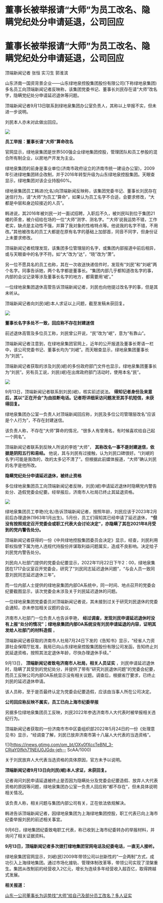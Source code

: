 # 董事长被举报请“大师”为员工改名、隐瞒党纪处分申请延退，公司回应

# 董事长被举报请“大师”为员工改名、隐瞒党纪处分申请延退，公司回应

顶端新闻记者 张恒 实习生 郭淮滨

山东济南一国资背景企业——山东绿地泉控股集团股份有限公司(下称绿地泉集团)多名员工向顶端新闻记者反映称，该集团党委书记、董事长刘民存在请“大师”改名字，隐瞒党纪处分申请延迟退休等问题。

顶端新闻记者9月13日联系到绿地泉集团办公室负责人，其称以上举报不实，但未进一步说明。

刘民本人亦未对此做出回应。

![](https://inews.gtimg.com/om_bt/Oawd2gtKHvHFMDv2y2ai92hoOg_yBfiH1ogo920DFxN-8AA/1000)

**员工举报：董事长请“大师”算命改名**

官网显示，绿地泉集团是世界500强企业绿地集团控股，管理团队和员工参股的混合所有制企业，以房地产开发为主业。

绿地泉集团的前身是事业单位(济南市政府设立的济南市统一建设办公室)，2009年引进绿地集团转企改制，并于2016年转型升级为山东绿地泉控股集团。天眼查显示，绿地集团对该企业持股60%。

绿地泉集团员工韩进(化名)向顶端新闻反映称，该集团党委书记、董事长刘民存在迷信行为，请“大师”为员工“算命”，如果认为员工名字不合适，会要求修改，“大都是中层和身边较接近的人员”。

韩进说，其2016年被刘民一对一面试招聘，入职后不久，被刘民叫到位于集团21楼的茶舍，被介绍给在场的一位“大师”测字、测名字。“‘大师’说我运势不错，工作老实，缺点是主动性不强，并算了我对象的性格特点等。他说我的名字不错，不用改。”其他被改名的员工大都是在原有名字的基础上加部首，同音不同字，但身份证上未要求修改。

顶端新闻记者梳理发现，该集团多位管理层的名字，或集团内部报道中前后相异，或与天眼查中的名字不符。如“大”改为“达”，“晓”改为“萧”。

另一位不愿具名的员工也称，其在一次收送快递信件时，发现有“刘民”和“刘岷”两个名字。同事告诉她，两个名字都是董事长。“集团内部几乎都知道改名字的事，内部的会议记录等涉及董事长名字的地方，都需要用‘岷’。”

一位绿地泉集团退休高管告诉顶端新闻记者，刘民也向他提过改名字的事，但是其未听从。

顶端新闻记者向刘民(岷)本人求证以上问题，截至发稿未获回复。

![](https://inews.gtimg.com/om_bt/Oc2T-y2vi0L1dMBGnO3BA-3gsTbP74HHYm-4OkbMt7_FoAA/1000)

**董事长名字多处不一致，回应称不存在封建迷信**

前述退休高管及多位员工称，刘民曾公开说，“民”改为“岷”，意为“有靠山”。

顶端新闻记者注意到，在绿地泉集团官网上，近年的公开报道及董事长寄语一栏中，该公司党委书记、董事长均为“刘岷”。而天眼查显示，绿地泉集团董事长为“刘民”。

顶端新闻记者获取的涉及刘民(岷)的多份政府部门文件也显示，绿地泉集团董事长为“刘民”。另有员工说，刘民(岷)在出席政府部门活动时，使用本名“民”。

![](https://inews.gtimg.com/om_bt/O3soZyIbfOWSg4McCEwoArOnNHsIdNrBbBHZaBoQP_ZwUAA/1000)

9月13日，顶端新闻记者联系到刘民(岷)，核实前述说法。
**得知记者身份及来意后，其以“正在开会”为由挂断电话。记者将详细采访问题发至其手机短信，未获得回复。**

绿地泉集团办公室一负责人对顶端新闻回应称，刘民及多位公司管理层改名“应该是个人行为”，不存在封建迷信。

该负责人称，不存在“大师”算命的情况，“很多人有曾用名，有时候喜欢给自己起一个网名”。

顶端新闻记者联系到反映人所说的李姓“大师”， **其称改名一事不是封建迷信，依据是阴阳五行和易经。**
他说，其与刘民有过接触，认为刘民口碑很好。“(刘岷的名字)可能是我改的，改的太多记不清了”。但根据此前媒体报道，“大师”确认刘民的名字是他所改。

**隐瞒党纪处分申请延迟退休，被终止资格**

多位绿地泉集团员工向顶端新闻记者反映，刘民(岷)申请延迟退休时隐瞒党内警告处分、造假党委会纪要。经举报后，济南市人社局已终止其延退资格。

![](https://inews.gtimg.com/om_bt/OXMSf5ypnjmV0wsVh6_BlJaTzv6jD3pvmVAaJmv9EPor4AA/1000)

绿地泉集团员工李艳(化名)告诉顶端新闻记者，按照年龄，刘民应该于2023年2月前后办理退休(1963年1月出生)。5月份，员工们得知其已经申请了延迟退休，
**“但没有按照规定召开党委会或职工代表大会讨论决定”，亦隐瞒了其在2021年8月受到的党内警告处分。**

顶端新闻记者获得的一份《中共绿地控股集团委员会决定》显示，经查，刘民利用职权指使下属为他人违规代持股份并谋取利益问题属实，造成不良影响。决定给子刘民党内警告处分。

刘民向人社部门提供的党委会纪要显示，2022年11月22日下午2：00，绿地泉集团在1717会议室召开党委会，研究了“刘民同志延迟退休问题”，“与会人员一致同意刘民同志延迟退休三年”。

而一位内部人士提供的绿地泉集团内部OA系统中，同一时间、地点召开的党委会纪要截图显示，该次党委会未涉及关于刘民延迟退休的问题。

一位绿地泉集团党委委员对顶端新闻记者说，其未接到过关于研究刘民退休的党委会通知，亦未参加相关议题的会议。

济南市人社部门一位负责人也告诉李艳，
**经过调查，发现刘民申请延迟退休时没有上报“处分的情况”；绿地泉集团内部OA系统没有刘民申请延退的内容，证明其发给人社部门的材料造假** 。

顶端新闻记者获取的济南市人社局7月24日下发的《告知书》显示，“经省人力资源社会保障厅批准，我局已向山东绿地泉控股集团股份有限公司发函，告知终止刘民延退资格，按照其法定退休年龄，尽快办理退休手续。”

9月13日， **顶端新闻记者致电济南市人社局，相关人员证实**
，刘民申请延迟退休时，隐瞒了其受到的党纪处分，并提供了带有“研究刘民退休问题”的党委会纪要，而员工反映公司内部OA系统显示没有相关议题。调查后，根据省厅要求，已终止刘民的延迟退休申请。

该人员称，至于是否最终认定为党委会纪要造假，应该由当事人所在公司决定。

**公司回应称反映不属实，员工已向上海市纪委举报**

另据多位绿地泉集团员工反映，刘民2022年参选济南市人大代表时被举报相关违纪行为。

顶端新闻记者获取的一份济南市市中区委组织部2022年5月24日的一份《处理意见书》显示，“经调查了解，刘民已放弃济南市第十八届人大代表的当选资格”。

![](https://inews.gtimg.com/om_bt/OXy0fXccTeBNI_3-CRjaY0lfkh71NEiU0JGdx-jeh--
ScAA/1000)

关于刘民放弃人大代表当选资格的具体原因，官方未予以说明。

**顶端新闻记者9月13日向刘民(岷)本人求证，未获回复。**

记者询问刘民申请延退被终止是否因为隐瞒处分及党委会纪要造假、放弃人大代表资格的原因等问题，绿地泉集团办公室一负责人回应称“都不存在”，但未具体说明相关情况。

该负责人称，相关问题与集团内部公司有关，正在依法依规解决。

韩进告诉顶端新闻记者，因绿地泉集团为上海绿地集团控股，职工代表已向上海市纪委举报刘民的前述相关事宜。

9月6日，绿地集团纪委致电职工代表，称已收到上海市纪委转办的举报材料，并询问了相关证据资料。

**9月13日，顶端新闻记者多次拨打绿地集团官网电话及纪委电话，一直无人接听。**

绿地泉集团官网显示，刘岷(民)2009年带领公司以创新性的“一企两制”方式，成功引入上海绿地集团。通过市场化接轨、管理体制改革等，带领公司实现了涅槃重生。集团从改制前的经营收入2亿元，增长为连续多年经营收入超百亿，取得跨越式发展。

**相关报道：**

[山东一公司董事长为运势找“大师”给自己及部分员工改名？多人证实](https://new.qq.com/rain/a/20230824A09TJC00)

